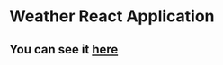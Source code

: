 <h1>Weather React Application</h1>


## You can see it [here](https://software-developer-profile.herokuapp.com/)
